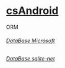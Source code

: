 # [csAndroid](https://github.com/vakovsky/Android/tree/main/csAndroid)
ORM
###### [DataBase Microsoft](https://learn.microsoft.com/en-us/xamarin/android/data-cloud/data-access/using-sqlite-orm)
###### [DataBase sqlite-net](https://github.com/praeclarum/sqlite-net)
